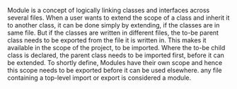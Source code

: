 Module is a concept of logically linking classes and interfaces across several files.
When a user wants to extend the scope of a class and inherit it to another class, it can be done simply by extending, if the classes are in same file.
But if the classes are written in different files, the to-be parent class needs to be exported from the file it is written in. This makes it available in the scope of the project, to be imported.
Where the to-be child class is declared, the parent class needs to be imported first, before it can be extended.
To shortly define, Modules have their own scope and hence this scope needs to be exported before it can be used elsewhere.
any file containing a top-level import or export is considered a module. 